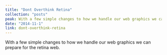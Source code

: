 ```yaml
---
title: "Dont Overthink Retina"
collection: "posts"
peak: With a few simple changes to how we handle our web graphics we can prepare for the retina…
date: "2014-11-1"
link: dont-overthink-retina
---
```


With a few simple changes to how we handle our web graphics we can prepare for the retina web.
